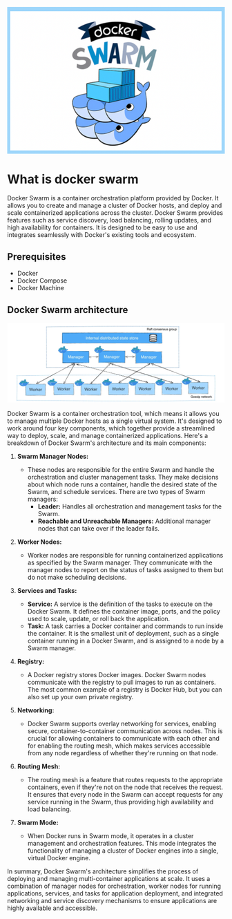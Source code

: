 ![68-swarm](../assets/68-swarm.png)

# What is docker swarm

Docker Swarm is a container orchestration platform provided by Docker. It allows you to create and manage a cluster of Docker hosts, and deploy and scale containerized applications across the cluster. Docker Swarm provides features such as service discovery, load balancing, rolling updates, and high availability for containers. It is designed to be easy to use and integrates seamlessly with Docker's existing tools and ecosystem.

## Prerequisites

- Docker
- Docker Compose
- Docker Machine

## Docker Swarm architecture

![swarm-architecture](../assets/69-swarm-diagram.webp)

Docker Swarm is a container orchestration tool, which means it allows you to manage multiple Docker hosts as a single virtual system. It's designed to work around four key components, which together provide a streamlined way to deploy, scale, and manage containerized applications. Here's a breakdown of Docker Swarm's architecture and its main components:

1. **Swarm Manager Nodes:**
   - These nodes are responsible for the entire Swarm and handle the orchestration and cluster management tasks. They make decisions about which node runs a container, handle the desired state of the Swarm, and schedule services. There are two types of Swarm managers:
     - **Leader:** Handles all orchestration and management tasks for the Swarm.
     - **Reachable and Unreachable Managers:** Additional manager nodes that can take over if the leader fails.

2. **Worker Nodes:**
   - Worker nodes are responsible for running containerized applications as specified by the Swarm manager. They communicate with the manager nodes to report on the status of tasks assigned to them but do not make scheduling decisions.

3. **Services and Tasks:**
   - **Service:** A service is the definition of the tasks to execute on the Docker Swarm. It defines the container image, ports, and the policy used to scale, update, or roll back the application.
   - **Task:** A task carries a Docker container and commands to run inside the container. It is the smallest unit of deployment, such as a single container running in a Docker Swarm, and is assigned to a node by a Swarm manager.

4. **Registry:**
   - A Docker registry stores Docker images. Docker Swarm nodes communicate with the registry to pull images to run as containers. The most common example of a registry is Docker Hub, but you can also set up your own private registry.

5. **Networking:**
   - Docker Swarm supports overlay networking for services, enabling secure, container-to-container communication across nodes. This is crucial for allowing containers to communicate with each other and for enabling the routing mesh, which makes services accessible from any node regardless of whether they're running on that node.

6. **Routing Mesh:**
   - The routing mesh is a feature that routes requests to the appropriate containers, even if they're not on the node that receives the request. It ensures that every node in the Swarm can accept requests for any service running in the Swarm, thus providing high availability and load balancing.

7. **Swarm Mode:**
   - When Docker runs in Swarm mode, it operates in a cluster management and orchestration features. This mode integrates the functionality of managing a cluster of Docker engines into a single, virtual Docker engine.

In summary, Docker Swarm's architecture simplifies the process of deploying and managing multi-container applications at scale. It uses a combination of manager nodes for orchestration, worker nodes for running applications, services, and tasks for application deployment, and integrated networking and service discovery mechanisms to ensure applications are highly available and accessible.





